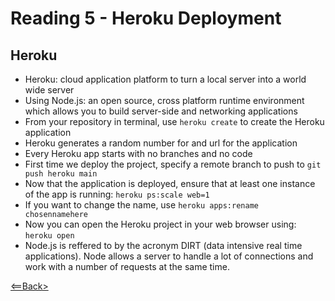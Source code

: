 # Reading 5 - Heroku Deployment

## Heroku
- Heroku: cloud application platform to turn a local server into a world wide server
- Using Node.js: an open source, cross platform runtime environment which allows you to build server-side and networking applications
- From your repository in terminal, use ```heroku create``` to create the Heroku application
- Heroku generates a random number for and url for the application
- Every Heroku app starts with no branches and no code
- First time we deploy the project, specify a remote branch to push to ```git push heroku main```
- Now that the application is deployed, ensure that at least one instance of the app is running: ```heroku ps:scale web=1```
- If you want to change the name, use ```heroku apps:rename chosennamehere```
- Now you can open the Heroku project in your web browser using: ```heroku open```
- Node.js is reffered to by the acronym DIRT (data intensive real time applications). Node allows a server to handle a lot of connections and work with a number of requests at the same time.

[<==Back>](README.md)
